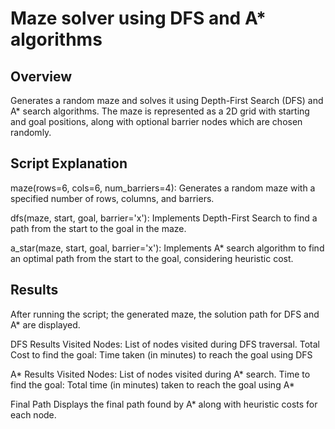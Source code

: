 # Maze solver using DFS and A* algorithms

## **Overview**

Generates a random maze and solves it using Depth-First Search (DFS) and A* search algorithms. The maze is represented as a 2D grid with starting and goal positions, along with optional barrier nodes which are chosen randomly.

## **Script Explanation**
maze(rows=6, cols=6, num_barriers=4): Generates a random maze with a specified number of rows, columns, and barriers.

dfs(maze, start, goal, barrier='x'): Implements Depth-First Search to find a path from the start to the goal in the maze.

a_star(maze, start, goal, barrier='x'): Implements A* search algorithm to find an optimal path from the start to the goal, considering heuristic cost.

## **Results**
After running the script; the generated maze, the solution path for DFS and A* are displayed.

DFS Results
Visited Nodes: List of nodes visited during DFS traversal.
Total Cost to find the goal: Time taken (in minutes) to reach the goal using DFS

A* Results
Visited Nodes: List of nodes visited during A* search.
Time to find the goal: Total time (in minutes) taken to reach the goal using A*

Final Path
Displays the final path found by A* along with heuristic costs for each node.


